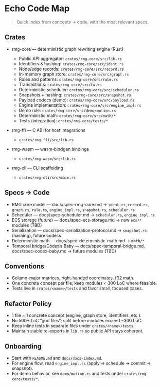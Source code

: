# Echo Code Map

> Quick index from concepts → code, with the most relevant specs.

## Crates

- rmg-core — deterministic graph rewriting engine (Rust)
  - Public API aggregator: `crates/rmg-core/src/lib.rs`
  - Identifiers & hashing: `crates/rmg-core/src/ident.rs`
  - Node/edge records: `crates/rmg-core/src/record.rs`
  - In-memory graph store: `crates/rmg-core/src/graph.rs`
  - Rules and patterns: `crates/rmg-core/src/rule.rs`
  - Transactions: `crates/rmg-core/src/tx.rs`
  - Deterministic scheduler: `crates/rmg-core/src/scheduler.rs`
  - Snapshots + hashing: `crates/rmg-core/src/snapshot.rs`
  - Payload codecs (demo): `crates/rmg-core/src/payload.rs`
  - Engine implementation: `crates/rmg-core/src/engine_impl.rs`
  - Demo rule: `crates/rmg-core/src/demo/motion.rs`
  - Deterministic math: `crates/rmg-core/src/math/*`
  - Tests (integration): `crates/rmg-core/tests/*`

- rmg-ffi — C ABI for host integrations
  - `crates/rmg-ffi/src/lib.rs`

- rmg-wasm — wasm-bindgen bindings
  - `crates/rmg-wasm/src/lib.rs`

- rmg-cli — CLI scaffolding
  - `crates/rmg-cli/src/main.rs`

## Specs → Code

- RMG core model — docs/spec-rmg-core.md → `ident.rs`, `record.rs`, `graph.rs`, `rule.rs`, `engine_impl.rs`, `snapshot.rs`, `scheduler.rs`
- Scheduler — docs/spec-scheduler.md → `scheduler.rs`, `engine_impl.rs`
- ECS storage (future) — docs/spec-ecs-storage.md → new `ecs/*` modules (TBD)
- Serialization — docs/spec-serialization-protocol.md → `snapshot.rs` (hashing), future codecs
- Deterministic math — docs/spec-deterministic-math.md → `math/*`
- Temporal bridge/Codex’s Baby — docs/spec-temporal-bridge.md, docs/spec-codex-baby.md → future modules (TBD)

## Conventions

- Column-major matrices, right-handed coordinates, f32 math.
- One concrete concept per file; keep modules < 300 LoC where feasible.
- Tests live in `crates/<name>/tests` and favor small, focused cases.

## Refactor Policy

- 1 file = 1 concrete concept (engine, graph store, identifiers, etc.).
- No 500+ LoC “god files”; split before modules exceed ~300 LoC.
- Keep inline tests in separate files under `crates/<name>/tests`.
- Maintain stable re-exports in `lib.rs` so public API stays coherent.

## Onboarding

- Start with `README.md` and `docs/docs-index.md`.
- For engine flow, read `engine_impl.rs` (apply → schedule → commit → snapshot).
- For demo behavior, see `demo/motion.rs` and tests under `crates/rmg-core/tests/*`.
